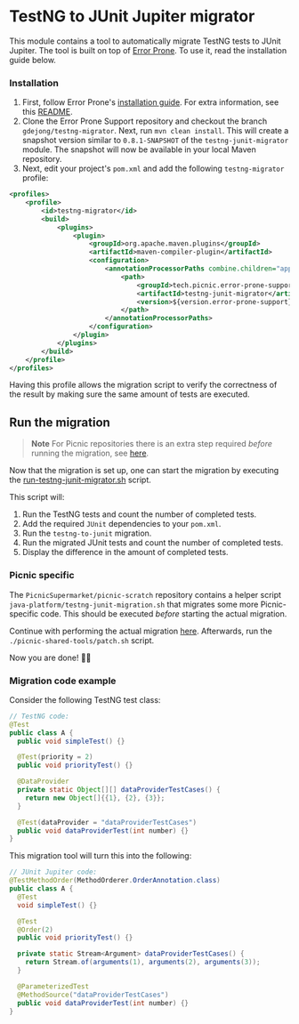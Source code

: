 # TestNG to JUnit Jupiter migrator

This module contains a tool to automatically migrate TestNG tests to JUnit
Jupiter. The tool is built on top of [Error Prone][error-prone-orig-repo]. To
use it, read the installation guide below.

### Installation

1. First, follow Error Prone's [installation
   guide][error-prone-installation-guide]. For extra information, see this
   [README][eps-readme].
2. Clone the Error Prone Support repository and checkout the branch
   `gdejong/testng-migrator`. Next, run `mvn clean install`. This will create a
   snapshot version similar to `0.8.1-SNAPSHOT` of the `testng-junit-migrator`
   module. The snapshot will now be available in your local Maven repository.
3. Next, edit your project's `pom.xml` and add the following `testng-migrator`
   profile:

```xml
<profiles>
    <profile>
        <id>testng-migrator</id>
        <build>
            <plugins>
                <plugin>
                    <groupId>org.apache.maven.plugins</groupId>
                    <artifactId>maven-compiler-plugin</artifactId>
                    <configuration>
                        <annotationProcessorPaths combine.children="append">
                            <path>
                                <groupId>tech.picnic.error-prone-support</groupId>
                                <artifactId>testng-junit-migrator</artifactId>
                                <version>${version.error-prone-support}</version>
                            </path>
                        </annotationProcessorPaths>
                    </configuration>
                </plugin>
            </plugins>
        </build>
    </profile>
</profiles>
```

Having this profile allows the migration script to verify the correctness of
the result by making sure the same amount of tests are executed.

## Run the migration

> **Note**
> For Picnic repositories there is an extra step required _before_ running the
> migration, see [here](#picnic-specific).

Now that the migration is set up, one can start the migration by executing the
[run-testng-junit-migrator.sh][migration-script] script.

This script will:

1. Run the TestNG tests and count the number of completed tests.
2. Add the required `JUnit` dependencies to your `pom.xml`.
3. Run the `testng-to-junit` migration.
4. Run the migrated JUnit tests and count the number of completed tests.
5. Display the difference in the amount of completed tests.

### Picnic specific
The `PicnicSupermarket/picnic-scratch` repository contains a helper script
`java-platform/testng-junit-migration.sh` that migrates some more
Picnic-specific code. This should be executed _before_ starting the actual
migration.

Continue with performing the actual migration [here](#run-the-migration).
Afterwards, run the `./picnic-shared-tools/patch.sh` script.

Now you are done! 🤘🚀

### Migration code example

Consider the following TestNG test class:

```java
// TestNG code:
@Test
public class A {
  public void simpleTest() {}

  @Test(priority = 2)
  public void priorityTest() {}

  @DataProvider
  private static Object[][] dataProviderTestCases() {
    return new Object[]{{1}, {2}, {3}};
  }

  @Test(dataProvider = "dataProviderTestCases")
  public void dataProviderTest(int number) {}
}
```

This migration tool will turn this into the following:

```java
// JUnit Jupiter code:
@TestMethodOrder(MethodOrderer.OrderAnnotation.class)
public class A {
  @Test
  void simpleTest() {}

  @Test
  @Order(2)
  public void priorityTest() {}

  private static Stream<Argument> dataProviderTestCases() {
    return Stream.of(arguments(1), arguments(2), arguments(3));
  }

  @ParameterizedTest
  @MethodSource("dataProviderTestCases")
  public void dataProviderTest(int number) {}
}
```

[error-prone-installation-guide]: https://errorprone.info/docs/installation#maven
[error-prone-orig-repo]: https://github.com/google/error-prone
[eps-readme]: ../README.md
[migration-script]: run-testng-junit-migration.sh
